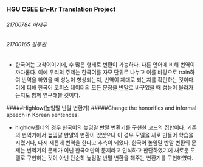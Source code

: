 ### HGU CSEE En-Kr Translation Project
###### 21700784 허재무
###### 21700165 김주환

- 한국어는 교착어이기에, 수 많은 형태로 변환이 가능하다. 다른 언어에 비해 번역이 까다롭다. 이에 우리의 주제는 한국어를 자모 단위로 나누고 이를 바탕으로 train하여 번역을 하였을 때 성능이 향상되는지, 번역이 제대로 되는지를 확인하는 것이다. 이에 더해 한국어 코퍼스 데이터의 모든 문장을 반말로 바꾸었을 때 성능이 올라가는지도 함께 연구해볼 것이다.

#####Highlow(높임말 반말 변환기)
#####Change the honorifics and informal speech in Korean sentences.
- highlow폴더의 경우 한국어의 높임말 반말 변환기를 구현한 코드의 집합이다. 기존의 번역기에서 높임말 반말의 변환이 있었으나 이 경우 모델을 새로 만들어 학습을 시켰거나, 다시 새롭게 번역을 한다고 추측이 되었다. 한국어 높임말 반말 변환의 문제는 번역기의 문제가 이닌 한국어만의 문제라고 인식하고 판단하였기에 새로운 모델로 구현하는 것이 아닌 단순히 높임말 반말 변환을 해주는 변환기를 구현하였다. 
